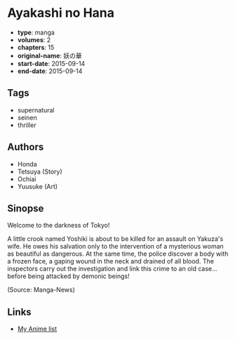 # Ayakashi no Hana

-   **type**: manga
-   **volumes**: 2
-   **chapters**: 15
-   **original-name**: 妖の華
-   **start-date**: 2015-09-14
-   **end-date**: 2015-09-14

## Tags

-   supernatural
-   seinen
-   thriller

## Authors

-   Honda
-   Tetsuya (Story)
-   Ochiai
-   Yuusuke (Art)

## Sinopse

Welcome to the darkness of Tokyo!

A little crook named Yoshiki is about to be killed for an assault on Yakuza's wife. He owes his salvation only to the intervention of a mysterious woman as beautiful as dangerous. At the same time, the police discover a body with a frozen face, a gaping wound in the neck and drained of all blood. The inspectors carry out the investigation and link this crime to an old case... before being attacked by demonic beings!

(Source: Manga-News)

## Links

-   [My Anime list](https://myanimelist.net/manga/107769/Ayakashi_no_Hana)
